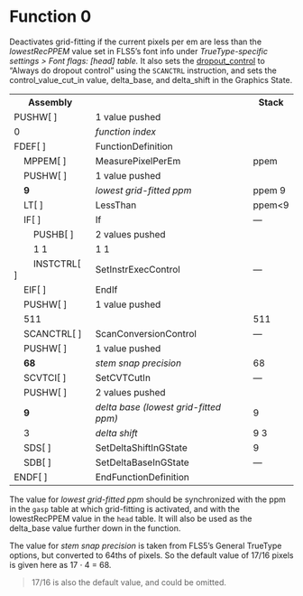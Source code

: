 # Function 0

Deactivates grid-fitting if the current pixels per em are less than the _lowestRecPPEM_ value set in FLS5’s font info under _TrueType-specific settings > Font flags: [head] table._ It also sets the [dropout_control](https://learn.microsoft.com/en-us/typography/opentype/spec/tt_instructions#scan-conversion-control) to “Always do dropout control” using the `SCANCTRL` instruction, and sets the control_value_cut_in value, delta_base, and delta_shift in the Graphics State.

<table>
<tr><th>Assembly</th><th></th><th>Stack</th></tr>
<tr><td>PUSHW[ ]</td><td>1 value pushed</td></tr>
<tr><td>0</td><td><em>function index</em></td></tr>
<tr><td>FDEF[ ]</td><td>FunctionDefinition</td></tr>
<tr><td>    MPPEM[ ]</td><td>MeasurePixelPerEm</td>                                     <td>ppem</td></tr>
<tr><td>    PUSHW[ ]</td><td>1 value pushed</td></tr>
<tr><td>    <strong>9</strong></td><td><em>lowest grid-fitted ppm</em></td>             <td>ppem 9</td></tr>
<tr><td>    LT[ ]</td><td>LessThan</td>                                                 <td>ppem&lt;9</td></tr>
<tr><td>    IF[ ]</td><td>If</td>                                                       <td>—</td></tr>
<tr><td>        PUSHB[ ]</td><td>2 values pushed</td></tr>
<tr><td>        1 1</td>                                                                <td>1 1</td></tr>
<tr><td>        INSTCTRL[ ]</td><td>SetInstrExecControl</td>                            <td>—</td></tr>
<tr><td>    EIF[ ]</td><td>EndIf</td></tr>
<tr><td>    PUSHW[ ]</td><td>1 value pushed</td></tr>
<tr><td>    511</td><td></td>                                                           <td>511</td></tr>
<tr><td>    SCANCTRL[ ]</td><td>ScanConversionControl</td>                              <td>—</td></tr>
<tr><td>    PUSHW[ ]</td><td>1 value pushed</td></tr>
<tr><td>    <strong>68</strong></td><td><em>stem snap precision</em></td>               <td>68</td></tr>
<tr><td>    SCVTCI[ ]</td><td>SetCVTCutIn</td>                                          <td>—</td></tr>
<tr><td>    PUSHW[ ]</td><td>2 values pushed</td></tr>
<tr><td>    <strong>9</strong></td><td><em>delta base (lowest grid-fitted ppm)</em></td><td>9</td></tr>
<tr><td>    3</td><td><em>delta shift</em></td>                                         <td>9 3</td></tr>
<tr><td>    SDS[ ]</td><td>SetDeltaShiftInGState</td>                                   <td>9</td></tr>
<tr><td>    SDB[ ]</td><td>SetDeltaBaseInGState</td>                                    <td>—</td></tr>
<tr><td>ENDF[ ]</td><td>EndFunctionDefinition</td></tr>
</table>

The value for _lowest grid-fitted ppm_ should be synchronized with the ppm in the `gasp` table at which grid-fitting is activated, and with the lowestRecPPEM value in the `head` table. It will also be used as the delta_base value further down in the function.

The value for _stem snap precision_ is taken from FLS5’s General TrueType options, but converted to 64ths of pixels. So the default value of 17/16 pixels is given here as 17 ⋅ 4 = 68.

> 17/16 is also the default value, and could be omitted.
